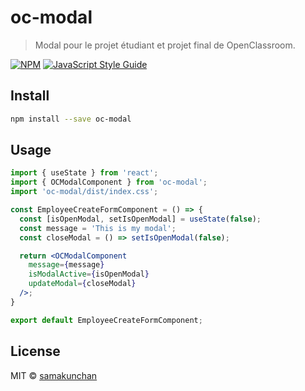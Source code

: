 # oc-modal

> Modal pour le projet étudiant et projet final de OpenClassroom.

[![NPM](https://img.shields.io/npm/v/oc-modal.svg)](https://www.npmjs.com/package/oc-modal) [![JavaScript Style Guide](https://img.shields.io/badge/code_style-standard-brightgreen.svg)](https://standardjs.com)

## Install

```bash
npm install --save oc-modal
```

## Usage

```jsx
import { useState } from 'react';
import { OCModalComponent } from 'oc-modal';
import 'oc-modal/dist/index.css';

const EmployeeCreateFormComponent = () => {
  const [isOpenModal, setIsOpenModal] = useState(false);
  const message = 'This is my modal';
  const closeModal = () => setIsOpenModal(false);

  return <OCModalComponent
    message={message}
    isModalActive={isOpenModal}
    updateModal={closeModal}
  />;
}

export default EmployeeCreateFormComponent;
```

## License

MIT © [samakunchan](https://github.com/samakunchan)
